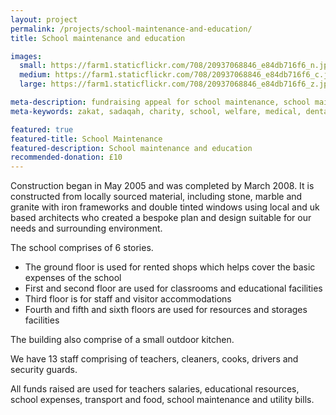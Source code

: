 ```yaml
---
layout: project
permalink: /projects/school-maintenance-and-education/
title: School maintenance and education

images:
  small: https://farm1.staticflickr.com/708/20937068846_e84db716f6_n.jpg
  medium: https://farm1.staticflickr.com/708/20937068846_e84db716f6_c.jpg
  large: https://farm1.staticflickr.com/708/20937068846_e84db716f6_z.jpg

meta-description: fundraising appeal for school maintenance, school maintenance, education and medical welfare and transport
meta-keywords: zakat, sadaqah, charity, school, welfare, medical, dental, education, orphan

featured: true
featured-title: School Maintenance
featured-description: School maintenance and education
recommended-donation: £10
---
```


Construction began in May 2005 and was completed by March 2008. It is constructed from locally sourced material, including stone, marble and granite with iron frameworks and double tinted windows using local and uk based architects who created a bespoke plan and design suitable for our needs and surrounding environment.

The school comprises of 6 stories.

* The ground floor is used for rented shops which helps cover the basic expenses of the school
* First and second floor are used for classrooms and educational facilities
* Third floor is for staff and visitor accommodations
* Fourth and fifth and sixth floors are used for resources and storages facilities

The building also comprise of a small outdoor kitchen.

We have 13 staff comprising of teachers, cleaners, cooks, drivers and security guards.

All funds raised are used for teachers salaries, educational resources, school expenses, transport and food, school maintenance and utility bills.
